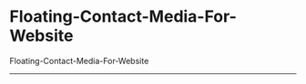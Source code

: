 # Floating-Contact-Media-For-Website
Floating-Contact-Media-For-Website
<hr/>
<a href='https://imamuddinwp.com/2024/02/whatsapp-chat-html-code-for-website.html' target='_blank'> <img src='https://github.com/imamuddinwp/Floating-Chat-Action-Button/blob/main/floating-chat-action-button-imamuddinwp.png' alt="Floating Chat Action Button imamuddinwp'/></a>
